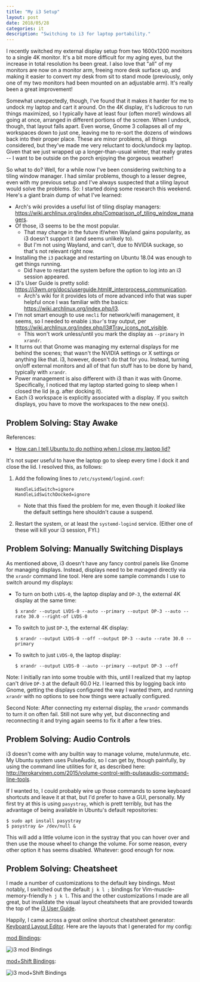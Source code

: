 ```yaml
---
title: "My i3 Setup"
layout: post
date: 2018/05/28
categories: it
description: "Switching to i3 for laptop portability."
---
```


I recently switched my external display setup from two 1600x1200 monitors to a single 4K monitor. It's a bit more difficult for my aging eyes, but the increase in total resolution hs been great. I also love that "all" of my monitors are now on a monitor arm, freeing more desk surface up, and making it easier to convert my desk from sit to stand mode (previously, only one of my two monitors had been mounted on an adjustable arm). It's really been a great improvement!

Somewhat unexpectedly, though, I've found that it makes it harder for me to undock my laptop and cart it around. On the 4K display, it's ludicrous to run things maximized, so I typically have at least four (often more!) windows all going at once, arranged in different portions of the screen. When I undock, though, that layout falls apart. Even worse, Gnome 3 collapses all of my workspaces down to just one, leaving me to re-sort the dozens of windows back into their proper place. These are minor problems, all things considered, but they've made me very reluctant to dock/undock my laptop. Given that we just wrapped up a longer-than-usual winter, that really grates -- I want to be outside on the porch enjoying the gorgeous weather!

So what to do? Well, for a while now I've been considering switching to a tiling window manager. I had similar problems, though to a lesser degree, even with my previous setup and I've always suspected that a tiling layout would solve the problems. So: I started doing some research this weekend. Here's a giant brain dump of what I've learned:

* Arch's wiki provides a useful list of tiling display managers: <https://wiki.archlinux.org/index.php/Comparison_of_tiling_window_managers>.
* Of those, i3 seems to be the most popular.
    * That may change in the future if/when Wayland gains popularity, as i3 doesn't support it (and seems unlikely to).
    * But I'm not using Wayland, and can't, due to NVIDIA suckage, so that's not relevant right now.
* Installing the `i3` package and restarting on Ubuntu 18.04 was enough to get things running.
    * Did have to restart the system before the option to log into an i3 session appeared.
* i3's User Guide is pretty solid: <https://i3wm.org/docs/userguide.html#_interprocess_communication>.
    * Arch's wiki for it provides lots of more advanced info that was super helpful once I was familiar with the basics: <https://wiki.archlinux.org/index.php/I3>.
* I'm not smart enough to use `nmcli` for network/wifi management, it seems, so I needed to enable `i3bar`'s tray output, per <https://wiki.archlinux.org/index.php/I3#Tray_icons_not_visible>.
    * This won't work unless/until you mark the display as `--primary` in `xrandr`.
* It turns out that Gnome was managing my external displays for me behind the scenes; that wasn't the NVIDIA settings or X settings or anything like that. i3, however, doesn't do that for you. Instead, turning on/off external monitors and all of that fun stuff has to be done by hand, typically with `xrandr`.
* Power management is also different with i3 than it was with Gnome. Specifically, I noticed that my laptop started going to sleep when I closed the lid (e.g. after docking it).
* Each i3 workspace is explicitly associated with a display. If you switch displays, you have to move the workspaces to the new one(s).

## Problem Solving: Stay Awake

References:

* [How can I tell Ubuntu to do nothing when I close my laptop lid?](https://askubuntu.com/a/372616)

It's not super useful to have the laptop go to sleep every time I dock it and close the lid. I resolved this, as follows:

1. Add the following lines to `/etc/systemd/logind.conf`:
    
    ```
    HandleLidSwitch=ignore
    HandleLidSwitchDocked=ignore
    ```
    
    * Note that this fixed the problem for me, even though it _looked_ like the default settings here shouldn't cause a suspend.
2. Restart the system, or at least the `systemd-logind` service. (Either one of these will kill your i3 session, FYI.)

## Problem Solving: Manually Switching Displays

As mentioned above, i3 doesn't have any fancy control panels like Gnome for managing displays. Instead, displays need to be managed directly via the `xrandr` command line tool. Here are some sample commands I use to switch around my displays:

* To turn on both `LVDS-0`, the laptop display and `DP-3`, the external 4K display at the same time:
    
    ```
    $ xrandr --output LVDS-0 --auto --primary --output DP-3 --auto --rate 30.0 --right-of LVDS-0
    ```
    
* To switch to just `DP-3`, the external 4K display:
    
    ```
    $ xrandr --output LVDS-0 --off --output DP-3 --auto --rate 30.0 --primary
    ```
    
* To switch to just `LVDS-0`, the laptop display:
    
    ```
    $ xrandr --output LVDS-0 --auto --primary --output DP-3 --off
    ```
    

Note: I initially ran into some trouble with this, until I realized that my laptop can't drive `DP-3` at the default 60.0 Hz. I learned this by logging back into Gnome, getting the displays configured the way I wanted them, and running `xrandr` with no options to see how things were actually configured.

Second Note: After connecting my external display, the `xrandr` commands to turn it on often fail. Still not sure why yet, but disconnecting and reconnecting it and trying again seems to fix it after a few tries.

## Problem Solving: Audio Controls

i3 doesn't come with any builtin way to manage volume, mute/unmute, etc. My Ubuntu system uses PulseAudio, so I can get by, though painfully, by using the command line utilities for it, as described here: <http://terokarvinen.com/2015/volume-control-with-pulseaudio-command-line-tools>.

If I wanted to, I could probably wire up those commands to some keyboard shortcuts and leave it at that, but I'd prefer to have a GUI, personally. My first try at this is using `pasystray`, which is prett terribly, but has the advantage of being available in Ubuntu's default repositories:

    $ sudo apt install pasystray
    $ pasystray &> /dev/null &

This will add a little volume icon in the systray that you can hover over and then use the mouse wheel to change the volume. For some reason, every other option it has seems disabled. Whatever: good enough for now.

## Problem Solving: Cheatsheet

I made a number of customizations to the default key bindings. Most notably, I switched out the default `j k l ;` bindings for Vim-muscle-memory-friendly `h j k l`. This and the other customizations I made are all great, but invalidate the visual layout cheatsheets that are provided towards the top of the [i3 User Guide](https://i3wm.org/docs/userguide.html#_default_keybindings).

Happily, I came across a great online shortcut cheatsheet generator: [Keyboard Layout Editor](http://www.keyboard-layout-editor.com/). Here are the layouts that I generated for my config:

[mod Bindings](http://www.keyboard-layout-editor.com/##@@=~%0A%60&=!%0A1&=%2F@%0A2&=%23%0A3&=$%0A4&=%25%0A5&=%5E%0A6&=%2F&%0A7&=*%0A8&=(%0A9&=)%0A0&=%2F_%0A-&=+%0A%2F=&_w:2%3B&=Backspace%3B&@_w:1.5%3B&=Tab&=Q&_t=%23000000%0A%0A%0A%0A%0A%0A%0A%0A%0A%0A%23e82323%3B&=W%0A%0A%0A%0A%0A%0A%0A%0A%0A%0Atab%20layout&=E%0A%0A%0A%0A%0A%0A%0A%0A%0A%0Ah%20%2F%2F%20v%20toggle&=R%0A%0A%0A%0A%0A%0A%0A%0A%0A%0Aresize&_t=%23000000%3B&=T&=Y&=U&=I&=O&_t=%23000000%0A%0A%0A%0A%0A%0A%0A%0A%0A%0A%23e82323%3B&=P%0A%0A%0A%0A%0A%0A%0A%0A%0A%0Adisplay&_t=%23000000%3B&=%7B%0A%5B&=%7D%0A%5D&_w:1.5%3B&=%7C%0A%5C%3B&@_w:1.75%3B&=Caps%20Lock&_t=%23000000%0A%0A%0A%0A%0A%0A%0A%0A%0A%0A%23e82323%3B&=A%0A%0A%0A%0A%0A%0A%0A%0A%0A%0Afocus%20parent&=S%0A%0A%0A%0A%0A%0A%0A%0A%0A%0Astack%20layout&=D%0A%0A%0A%0A%0A%0A%0A%0A%0A%0Admenu&_n:true%3B&=F%0A%0A%0A%0A%0A%0A%0A%0A%0A%0Afull-%20screen&_t=%23000000%3B&=G&_t=%23000000%0A%0A%0A%0A%0A%0A%0A%0A%0A%0A%23e82323%3B&=H%0A%0A%0A%0A%0A%0A%0A%0A%0A%0Afocus%20left&_n:true%3B&=J%0A%0A%0A%0A%0A%0A%0A%0A%0A%0Afocus%20down&=K%0A%0A%0A%0A%0A%0A%0A%0A%0A%0Afocus%20up&=L%0A%0A%0A%0A%0A%0A%0A%0A%0A%0Afocus%20right&_t=%23000000%3B&=%2F:%0A%2F%3B&=%22%0A'&_t=%23000000%0A%0A%0A%0A%0A%0A%0A%0A%0A%0A%23e82323&w:2.25%3B&=Enter%0A%0A%0A%0A%0A%0A%0A%0A%0A%0Ai3-sensisble-terminal%3B&@_t=%23000000&w:2.25%3B&=Shift&=Z&=X&=C&_t=%23000000%0A%0A%0A%0A%0A%0A%0A%0A%0A%0A%23e82323%3B&=V%0A%0A%0A%0A%0A%0A%0A%0A%0A%0Avert%20layout&_t=%23000000%3B&=B&=N&_t=%23000000%0A%0A%0A%0A%0A%0A%0A%0A%0A%0A%23e82323%3B&=M%0A%0A%0A%0A%0A%0A%0A%0A%0A%0Amark&_t=%23000000%3B&=%3C%0A,&=%3E%0A.&=%3F%0A%2F%2F&_w:2.75%3B&=Shift%3B&@_w:1.25%3B&=Ctrl&_c=%23e82323&w:1.25%3B&=Win&_c=%23cccccc&w:1.25%3B&=Alt&_t=%23000000%0A%23e82323&a:5&w:6.25%3B&=%0Afocus%20floating%20%2F%2F%20tiling&_t=%23000000&a:4&w:1.25%3B&=Alt&_w:1.25%3B&=Win&_w:1.25%3B&=Menu&_w:1.25%3B&=Ctrl):

![i3 mod Bindings](/karl/assets/i3-keyboard-layout-mod.svg)

[mod+Shift Bindings](http://www.keyboard-layout-editor.com/##@@=~%0A%60&=!%0A1&=%2F@%0A2&=%23%0A3&=$%0A4&=%25%0A5&=%5E%0A6&=%2F&%0A7&=*%0A8&=(%0A9&=)%0A0&=%2F_%0A-&=+%0A%2F=&_w:2%3B&=Backspace%3B&@_w:1.5%3B&=Tab&_t=%23000000%0A%0A%0A%0A%0A%0A%0A%0A%0A%0A%23e82323%3B&=Q%0A%0A%0A%0A%0A%0A%0A%0A%0A%0Akill&=W&=E%0A%0A%0A%0A%0A%0A%0A%0A%0A%0Ai3%20exit&=R%0A%0A%0A%0A%0A%0A%0A%0A%0A%0Ai3%20restart&_t=%23000000%3B&=T&=Y&=U&=I&=O&_t=%23000000%0A%0A%0A%0A%0A%0A%0A%0A%0A%0A%23e82323%3B&=P&_t=%23000000%3B&=%7B%0A%5B&=%7D%0A%5D&_w:1.5%3B&=%7C%0A%5C%3B&@_w:1.75%3B&=Caps%20Lock&_t=%23000000%0A%0A%0A%0A%0A%0A%0A%0A%0A%0A%23e82323%3B&=A&=S&=D&_n:true%3B&=F&_t=%23000000%3B&=G&_t=%23000000%0A%0A%0A%0A%0A%0A%0A%0A%0A%0A%23e82323%3B&=H%0A%0A%0A%0A%0A%0A%0A%0A%0A%0Amove%20left&_n:true%3B&=J%0A%0A%0A%0A%0A%0A%0A%0A%0A%0Amove%20down&=K%0A%0A%0A%0A%0A%0A%0A%0A%0A%0Amove%20up&=L%0A%0A%0A%0A%0A%0A%0A%0A%0A%0Amove%20right&_t=%23000000%3B&=%2F:%0A%2F%3B&=%22%0A'&_t=%23000000%0A%0A%0A%0A%0A%0A%0A%0A%0A%0A%23e82323&w:2.25%3B&=Enter%3B&@_c=%23e82323&t=%23000000&w:2.25%3B&=Shift&_c=%23cccccc%3B&=Z&=X&_t=%23000000%0A%0A%0A%0A%0A%0A%0A%0A%0A%0A%23e82323%3B&=C%0A%0A%0A%0A%0A%0A%0A%0A%0A%0Ai3%20reload&=V%0A%0A%0A%0A%0A%0A%0A%0A%0A%0Ahoriz%20layout&_t=%23000000%3B&=B&=N&_t=%23000000%0A%0A%0A%0A%0A%0A%0A%0A%0A%0A%23e82323%3B&=M%0A%0A%0A%0A%0A%0A%0A%0A%0A%0Aclear%20mark&_t=%23000000%3B&=%3C%0A,&=%3E%0A.&=%3F%0A%2F%2F&_w:2.75%3B&=Shift%3B&@_w:1.25%3B&=Ctrl&_c=%23e82323&w:1.25%3B&=Win&_c=%23cccccc&w:1.25%3B&=Alt&_t=%23000000%0A%23e82323&a:5&w:6.25%3B&=%0Atoggle%20floating%20%2F%2F%20tiling&_t=%23000000&a:4&w:1.25%3B&=Alt&_w:1.25%3B&=Win&_w:1.25%3B&=Menu&_w:1.25%3B&=Ctrl):

![i3 mod+Shift Bindings](/karl/assets/i3-keyboard-layout-mod-shift.svg)
